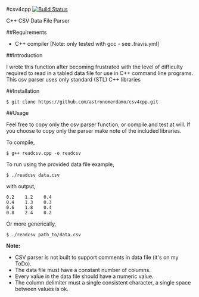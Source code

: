 #csv4cpp [![Build Status](https://travis-ci.org/astronomerdamo/csv4cpp.svg?branch=master)](https://travis-ci.org/astronomerdamo/csv4cpp)

C++ CSV Data File Parser

##Requirements

* C++ compiler [Note: only tested with gcc - see .travis.yml]

##Introduction

I wrote this function after becoming frustrated with the level of difficulty required to read in a tabled data file for use in C++ command line programs. This csv parser uses only standard (STL) C++ libraries

##Installation

`
$ git clone https://github.com/astronomerdamo/csv4cpp.git
`

##Usage

Feel free to copy only the csv parser function, or compile and test at will. If you choose to copy only the parser make note of the included libraries.

To compile,

`
$ g++ readcsv.cpp -o readcsv
`

To run using the provided data file example,

`
$ ./readcsv data.csv
`

with output,

    0.2    1.2    0.4
    0.4    1.3    0.3
    0.6    1.8    0.4
    0.8    2.4    0.2


Or more generically,

`
$ ./readcsv path_to/data.csv
`

__Note:__
* CSV parser is not built to support comments in data file (it's on my ToDo).
* The data file must have a constant number of columns.
* Every value in the data file should have a numeric value.
* The column delimiter must a single consistent character, a single space between values is ok.
